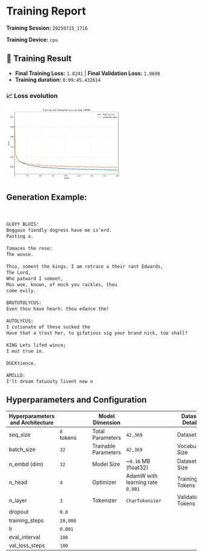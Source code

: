 # Training Report

**Training Session:** `20250715_1716`

**Training Device:** `cpu`

## 🎯 Training Result

- **Final Training Loss:** `1.8241` | **Final Validation Loss:** `1.9698`
- **Training duration:** `0:09:45.432614`

### 📈 Loss evolution

<img src="losses.png" alt="Training and Validation Loss" width="60%"/>

## Generation Example:
```


GLOYY BLUIS:
Beggain fiendly dogress have me is'erd.
Pasting a.

Tomaces the rese:
The wouse.

Thio, soment the kings. I am retrace a their rant Edwards,
The Lord,
Who patward I someet,
Mos woe, known, of mock you rackles, thou
come evily.

BRUTUTOLYCUS:
Even thou have hearh: thou edance the!

AUTOLYCUS:
I cutionate of these sucked the
Have that a trast her, to gifatious sig your brand nick, too shall?

KING Lets lifed wince;
I mut true in.

DUCKtience.

AMILLO:
I'lt dream fatuouty livent new n
```

## Hyperparameters and Configuration

| Hyperparameters and Architecture |                            | | | Model Dimension         |                                                  | | | Dataset Details      |                                                            |
|----------------------------------|----------------------------|-|-|-------------------------|--------------------------------------------------|-|-|----------------------|------------------------------------------------------------|
| seq_size                       | `8` tokens   | | | Total Parameters        | `42,369`                               | | | Dataset              | `data/tinyshakespeare.txt`                                              |
| batch_size                     | `32`        | | | Trainable Parameters    | `42,369`                           | | | Vocabulary Size      | `65` tokens                                    |
| n_embd (dim)                   | `32`            | | | Model Size              | ~`0.16` MB (float32)  | | | Dataset Size         | `1,115,394` tokens               |
| n_head                      | `4`         | | | Optimizer               | AdamW with learning rate `0.001`| | | Training Tokens      | `1,003,854` tokens (90.0%)|
| n_layer                       | `3`          | | | Tokenizer               | `CharTokenizer`                        | | | Validation Tokens    | `111,540` tokens (10.0%)|
| dropout                        | `0.0`           | | |                         |                                                  | | |                      |                                                            |
| training_steps                 | `20,000`  | | |                         |                                                  | | |                      |                                                            |
| lr                  | `0.001`     | | |                         |                                                  | | |                      |                                                            |
| eval_interval                  | `100`     | | |                         |                                                  | | |                      |                                                            |
| val_loss_steps                     | `100`        | | |                         |                                                  | | |                      |                                                            |


    
